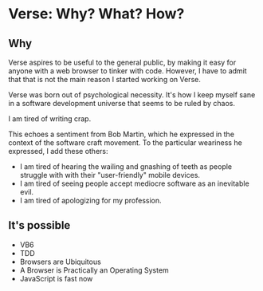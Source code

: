 # Verse: Why? What? How?

## Why

Verse aspires to be useful to the general public, by
making it easy for anyone with a web browser to tinker with
code. However, I have to admit that that is not the main
reason I started working on Verse.

Verse was born out of psychological necessity. It's how I
keep myself sane in a software development universe that
seems to be ruled by chaos.

I am tired of writing crap.

This echoes a sentiment from Bob Martin, which he expressed
in the context of the software craft movement. To the
particular weariness he expressed, I add these others:

- I am tired of hearing the wailing and gnashing of teeth as
people struggle with with their "user-friendly" mobile
devices.
- I am tired of seeing people accept mediocre software as
an inevitable evil.
- I am tired of apologizing for my profession.

##

## It's possible

- VB6
- TDD
- Browsers are Ubiquitous
- A Browser is Practically an Operating System
- JavaScript is fast now
